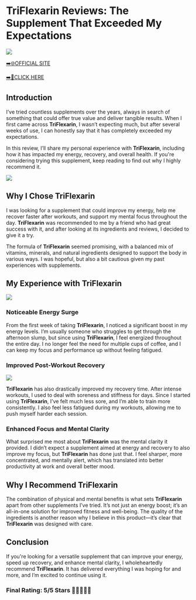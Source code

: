 # **TriFlexarin Reviews**: The Supplement That Exceeded My Expectations

[![](https://static.vecteezy.com/system/resources/thumbnails/019/896/014/small/buy-now-gradient-button-with-cart-symbol-buy-now-illustration-png.png)](https://edetoop.top/lander/sugarpreland-1/triflexarin.html) 

[➡️🌐OFFICIAL SITE](https://edetoop.top/lander/sugarpreland-1/triflexarin.html) 

[➡️🔗CLICK HERE](https://edetoop.top/lander/sugarpreland-1/triflexarin.html) 


## Introduction

I’ve tried countless supplements over the years, always in search of something that could offer true value and deliver tangible results. When I first came across **TriFlexarin**, I wasn’t expecting much, but after several weeks of use, I can honestly say that it has completely exceeded my expectations.

In this review, I’ll share my personal experience with **TriFlexarin**, including how it has impacted my energy, recovery, and overall health. If you're considering trying this supplement, keep reading to find out why I highly recommend it.

[![](https://wallpapers.com/images/hd/red-order-now-button-udg4jcj4arvn8b0n-2.png)](https://edetoop.top/lander/sugarpreland-1/triflexarin.html)  

## Why I Chose **TriFlexarin**

I was looking for a supplement that could improve my energy, help me recover faster after workouts, and support my mental focus throughout the day. **TriFlexarin** was recommended to me by a friend who had great success with it, and after looking at its ingredients and reviews, I decided to give it a try.

The formula of **TriFlexarin** seemed promising, with a balanced mix of vitamins, minerals, and natural ingredients designed to support the body in various ways. I was hopeful, but also a bit cautious given my past experiences with supplements.

## My Experience with **TriFlexarin**

[![](https://static.vecteezy.com/system/resources/thumbnails/019/896/014/small/buy-now-gradient-button-with-cart-symbol-buy-now-illustration-png.png)](https://edetoop.top/lander/sugarpreland-1/triflexarin.html)

### Noticeable Energy Surge

From the first week of taking **TriFlexarin**, I noticed a significant boost in my energy levels. I’m usually someone who struggles to get through the afternoon slump, but since using **TriFlexarin**, I feel energized throughout the entire day. I no longer feel the need for multiple cups of coffee, and I can keep my focus and performance up without feeling fatigued.

### Improved Post-Workout Recovery

[![](https://wallpapers.com/images/hd/red-order-now-button-udg4jcj4arvn8b0n-2.png)](https://edetoop.top/lander/sugarpreland-1/triflexarin.html)  

**TriFlexarin** has also drastically improved my recovery time. After intense workouts, I used to deal with soreness and stiffness for days. Since I started using **TriFlexarin**, I’ve felt much less sore, and I’m able to train more consistently. I also feel less fatigued during my workouts, allowing me to push myself harder each session.

### Enhanced Focus and Mental Clarity

What surprised me most about **TriFlexarin** was the mental clarity it provided. I didn’t expect a supplement aimed at energy and recovery to also improve my focus, but **TriFlexarin** has done just that. I feel sharper, more concentrated, and mentally alert, which has translated into better productivity at work and overall better mood.

## Why I Recommend **TriFlexarin**

The combination of physical and mental benefits is what sets **TriFlexarin** apart from other supplements I’ve tried. It’s not just an energy boost; it’s an all-in-one solution for improved fitness and well-being. The quality of the ingredients is another reason why I believe in this product—it’s clear that **TriFlexarin** was designed with care.

## Conclusion

If you're looking for a versatile supplement that can improve your energy, speed up recovery, and enhance mental clarity, I wholeheartedly recommend **TriFlexarin**. It has delivered everything I was hoping for and more, and I’m excited to continue using it.

### Final Rating: 5/5 Stars 🌟🌟🌟🌟🌟
